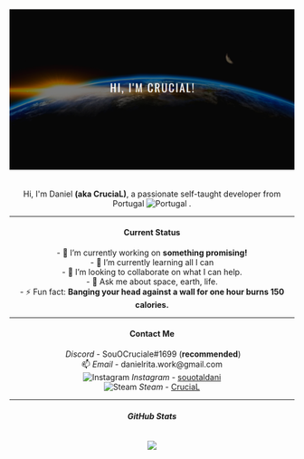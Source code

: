 ![Banner](https://github.com/00CruciaL00/00CruciaL00/blob/main/assets/banner/Banner.png)

<div align="center">
<br>
Hi, I'm Daniel <strong>(aka CruciaL)</strong>, a passionate self-taught developer from Portugal <img alt="Portugal", width="25px" src="https://upload.wikimedia.org/wikipedia/commons/thumb/5/5c/Flag_of_Portugal.svg/1200px-Flag_of_Portugal.svg.png"> .
<br>
<hr>      
<h4> Current Status </h4>     
- 🔭 I’m currently working on <strong>something promising!</strong><br>
- 🌱 I’m currently learning all I can<br>
- 👯 I’m looking to collaborate on what I can help.<br>
- 💬 Ask me about space, earth, life.<br>
- ⚡ Fun fact: <strong>Banging your head against a wall for one hour burns 150 calories.</strong> 
<hr>
<h4> Contact Me </h4>
<img alt="", width="15px" src="https://cdn.icon-icons.com/icons2/2108/PNG/512/discord_icon_130958.png"> <i>Discord</i> - SouOCruciale#1699 (<strong>recommended</strong>)
<br>
📫 <i>Email</i> - danielrita.work@gmail.com
<br>
<img alt="Instagram", width="15px" src="https://upload.wikimedia.org/wikipedia/commons/thumb/5/58/Instagram-Icon.png/1025px-Instagram-Icon.png"> <i>Instagram</i> -     <a href="https://www.instagram.com/souotaldani/">souotaldani</a>
<br>
<img alt="Steam", width="15px" src="https://upload.wikimedia.org/wikipedia/commons/thumb/8/83/Steam_icon_logo.svg/512px-Steam_icon_logo.svg.png"> <i>Steam</i> -     <a href="https://steamcommunity.com/id/CruciaL_Official/">CruciaL</a>
<hr>
<h4> <i> GitHub Stats </i> </h4>
<br>
<img src="https://github-readme-stats.vercel.app/api?username=00CruciaL00&show_icons=true&hide_border=true&theme=dark&count_private=true">
<br>
</div>
